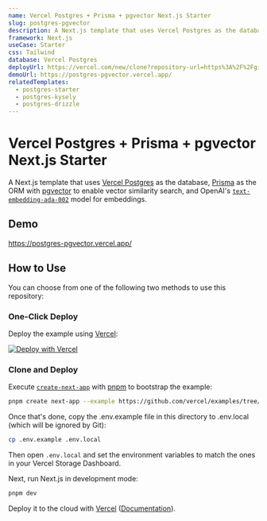 ```yaml
---
name: Vercel Postgres + Prisma + pgvector Next.js Starter
slug: postgres-pgvector
description: A Next.js template that uses Vercel Postgres as the database, Prisma as the ORM with pgvector to enable vector similarity search, and OpenAI's text-embedding-ada-002 model for embeddings.
framework: Next.js
useCase: Starter
css: Tailwind
database: Vercel Postgres
deployUrl: https://vercel.com/new/clone?repository-url=https%3A%2F%2Fgithub.com%2Fvercel%2Fexamples%2Ftree%2Fmain%2Fstorage%2Fpostgres-pgvector&env=OPENAI_API_KEY&envDescription=Get+your+OpenAI+API+key+here%3A&envLink=https%3A%2F%2Fplatform.openai.com%2Faccount%2Fapi-keys&project-name=postgres-pgvector&repository-name=postgres-pgvector&demo-title=Vercel+Postgres+%2B+Prisma+%2B+pgvector+Next.js+Starter&demo-description=A+Next.js+template+that+uses+Vercel+Postgres+as+the+database%2C+Prisma+as+the+ORM+with+pgvector+to+enable+vector+similarity+search%2C+and+OpenAI%E2%80%99s+models+for+text+embeddings.&demo-url=https%3A%2F%2Fpostgres-pgvector.vercel.app&demo-image=https%3A%2F%2Fpostgres-pgvector.vercel.app%2Fopengraph-image.png&stores=%5B%7B%22type%22%3A%22kv%22%7D%2C%7B%22type%22%3A%22postgres%22%7D%5D
demoUrl: https://postgres-pgvector.vercel.app/
relatedTemplates:
  - postgres-starter
  - postgres-kysely
  - postgres-drizzle
---
```


# Vercel Postgres + Prisma + pgvector Next.js Starter

A Next.js template that uses [Vercel Postgres](https://vercel.com/postgres) as the database, [Prisma](https://prisma.io/) as the ORM with [pgvector](https://github.com/pgvector/pgvector-node#prisma) to enable vector similarity search, and OpenAI's [`text-embedding-ada-002`](https://platform.openai.com/docs/guides/embeddings) model for embeddings.

## Demo

https://postgres-pgvector.vercel.app/

## How to Use

You can choose from one of the following two methods to use this repository:

### One-Click Deploy

Deploy the example using [Vercel](https://vercel.com?utm_source=github&utm_medium=readme&utm_campaign=vercel-examples):

[![Deploy with Vercel](https://vercel.com/button)](https://vercel.com/new/clone?repository-url=https%3A%2F%2Fgithub.com%2Fvercel%2Fexamples%2Ftree%2Fmain%2Fstorage%2Fpostgres-pgvector&env=OPENAI_API_KEY&envDescription=Get+your+OpenAI+API+key+here%3A&envLink=https%3A%2F%2Fplatform.openai.com%2Faccount%2Fapi-keys&project-name=postgres-pgvector&repository-name=postgres-pgvector&demo-title=Vercel+Postgres+%2B+Prisma+%2B+pgvector+Next.js+Starter&demo-description=A+Next.js+template+that+uses+Vercel+Postgres+as+the+database%2C+Prisma+as+the+ORM+with+pgvector+to+enable+vector+similarity+search%2C+and+OpenAI%E2%80%99s+models+for+text+embeddings.&demo-url=https%3A%2F%2Fpostgres-pgvector.vercel.app&demo-image=https%3A%2F%2Fpostgres-pgvector.vercel.app%2Fopengraph-image.png&stores=%5B%7B%22type%22%3A%22kv%22%7D%2C%7B%22type%22%3A%22postgres%22%7D%5D)

### Clone and Deploy

Execute [`create-next-app`](https://github.com/vercel/next.js/tree/canary/packages/create-next-app) with [pnpm](https://pnpm.io/installation) to bootstrap the example:

```bash
pnpm create next-app --example https://github.com/vercel/examples/tree/main/storage/postgres-pgvector
```

Once that's done, copy the .env.example file in this directory to .env.local (which will be ignored by Git):

```bash
cp .env.example .env.local
```

Then open `.env.local` and set the environment variables to match the ones in your Vercel Storage Dashboard.

Next, run Next.js in development mode:

```bash
pnpm dev
```

Deploy it to the cloud with [Vercel](https://vercel.com/new?utm_source=github&utm_medium=readme&utm_campaign=vercel-examples) ([Documentation](https://nextjs.org/docs/deployment)).
